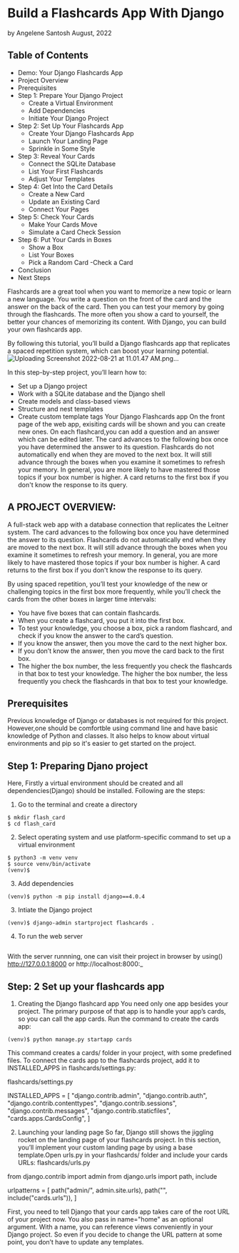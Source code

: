 # Build a Flashcards App With Django
by Angelene Santosh  August, 2022 

## Table of Contents

- Demo: Your Django Flashcards App
- Project Overview
- Prerequisites
- Step 1: Prepare Your Django Project
    - Create a Virtual Environment
    - Add Dependencies
    - Initiate Your Django Project
- Step 2: Set Up Your Flashcards App
    - Create Your Django Flashcards App
    - Launch Your Landing Page
    - Sprinkle in Some Style
- Step 3: Reveal Your Cards
    - Connect the SQLite Database
    - List Your First Flashcards
    - Adjust Your Templates
- Step 4: Get Into the Card Details
    - Create a New Card
    - Update an Existing Card
    - Connect Your Pages
- Step 5: Check Your Cards
    - Make Your Cards Move
    - Simulate a Card Check Session
- Step 6: Put Your Cards in Boxes
    - Show a Box
    - List Your Boxes
    - Pick a Random Card
    -Check a Card
- Conclusion
- Next Steps

Flashcards are a great tool when you want to memorize a new topic or learn a new language. You write a question on the front of the card and the answer on the back of the card. Then you can test your memory by going through the flashcards. The more often you show a card to yourself, the better your chances of memorizing its content. With Django, you can build your own flashcards app.

By following this tutorial, you’ll build a Django flashcards app that replicates a spaced repetition system, which can boost your learning potential.
![Uploading Screenshot 2022-08-21 at 11.01.47 AM.png…]()


In this step-by-step project, you’ll learn how to:

- Set up a Django project
- Work with a SQLite database and the Django shell
- Create models and class-based views
- Structure and nest templates
- Create custom template tags
Your Django Flashcards app
On the front page of the web app, exisiting cards will be shown and you can create new ones.
On each flashcard,you can add a question and an answer which can be edited later.
The card advances to the following box once you have determined the answer to its question. Flashcards do not automatically end when they are moved to the next box. It will still advance through the boxes when you examine it sometimes to refresh your memory. In general, you are more likely to have mastered those topics if your box number is higher. A card returns to the first box if you don't know the response to its query.

## A PROJECT OVERVIEW:
A full-stack web app with a database connection that replicates the Leitner system.
The card advances to the following box once you have determined the answer to its question. Flashcards do not automatically end when they are moved to the next box. It will still advance through the boxes when you examine it sometimes to refresh your memory. In general, you are more likely to have mastered those topics if your box number is higher. A card returns to the first box if you don't know the response to its query.

By using spaced repetition, you’ll test your knowledge of the new or challenging topics in the first box more frequently, while you’ll check the cards from the other boxes in larger time intervals:

- You have five boxes that can contain flashcards.
- When you create a flashcard, you put it into the first box.
- To test your knowledge, you choose a box, pick a random flashcard, and check if you know the answer to the card’s question.
- If you know the answer, then you move the card to the next higher box.
- If you don’t know the answer, then you move the card back to the first box.
- The higher the box number, the less frequently you check the flashcards in that box to test your knowledge.
The higher the box number, the less frequently you check the flashcards in that box to test your knowledge.

## Prerequisites
Previous knowledge of Django or databases is not required for this project. However,one should be comfortble using command line and have basic knowledge of Python and classes.
It also helps to know about virtual environments and pip so it's easier to get started on the project.

## Step 1: Preparing Djano project
Here, Firstly a virtual environment should be created and all dependencies(Django) should be installed. Following are the steps:
1. Go to the terminal and create a directory
```
$ mkdir flash_card
$ cd flash_card
```
2. Select operating system and use platform-specific command to set up a virtual environment
```
$ python3 -m venv venv
$ source venv/bin/activate
(venv)$
```
3. Add dependencies
``` 
(venv)$ python -m pip install django==4.0.4
```
3. Intiate the Django project
```
(venv)$ django-admin startproject flashcards .
```
4. To run the web server
```(venv)$ python manage.py runserver
```
With the server runnning, one can visit their project in browser by using() http://127.0.0.1:8000 or http://localhost:8000:_
## Step: 2 Set up your flashcards app

1. Creating the Django flashcard app
You need only one app besides your project. The primary purpose of that app is to handle your app’s cards, so you can call the app cards. Run the command to create the cards app:
```
(venv)$ python manage.py startapp cards
```
This command creates a cards/ folder in your project, with some predefined files. 
To connect the cards app to the flashcards project, add it to INSTALLED_APPS in flashcards/settings.py:

flashcards/settings.py

INSTALLED_APPS = [
    "django.contrib.admin",
    "django.contrib.auth",
    "django.contrib.contenttypes",
    "django.contrib.sessions",
    "django.contrib.messages",
    "django.contrib.staticfiles",
    "cards.apps.CardsConfig",
]



2. Launching your landing page
So far, Django still shows the jiggling rocket on the landing page of your flashcards project. In this section, you’ll implement your custom landing page by using a base template.Open urls.py in your flashcards/ folder and include your cards URLs:
flashcards/urls.py

from django.contrib import admin
from django.urls import path, include

urlpatterns = [
    path("admin/", admin.site.urls),
    path("", include("cards.urls")),
]


First, you need to tell Django that your cards app takes care of the root URL of your project now.
You also pass in name="home" as an optional argument. With a name, you can reference views conveniently in your Django project. So even if you decide to change the URL pattern at some point, you don’t have to update any templates.



